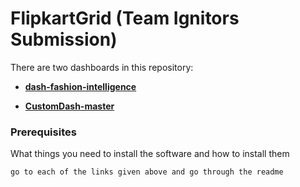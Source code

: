 # FlipkartGrid (Team Ignitors Submission)
There are two dashboards in this repository:
 * [**dash-fashion-intelligence**](https://github.com/Debanitrkl/FlipkartGrid/tree/master/dash-fashion-intelligence)

 * [**CustomDash-master**](https://github.com/Debanitrkl/FlipkartGrid/tree/master/CustomDash-master)
    
### Prerequisites

What things you need to install the software and how to install them

```
go to each of the links given above and go through the readme
```

